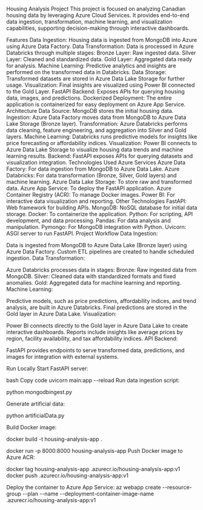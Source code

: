 Housing Analysis Project
This project is focused on analyzing Canadian housing data by leveraging Azure Cloud Services. It provides end-to-end data ingestion, transformation, machine learning, and visualization capabilities, supporting decision-making through interactive dashboards.

Features
Data Ingestion: Housing data is ingested from MongoDB into Azure using Azure Data Factory.
Data Transformation: Data is processed in Azure Databricks through multiple stages:
Bronze Layer: Raw ingested data.
Silver Layer: Cleaned and standardized data.
Gold Layer: Aggregated data ready for analysis.
Machine Learning: Predictive analytics and insights are performed on the transformed data in Databricks.
Data Storage: Transformed datasets are stored in Azure Data Lake Storage for further usage.
Visualization: Final insights are visualized using Power BI connected to the Gold Layer.
FastAPI Backend: Exposes APIs for querying housing data, images, and predictions.
Dockerized Deployment: The entire application is containerized for easy deployment on Azure App Service.
Architecture
Data Source: MongoDB stores the initial housing data.
Ingestion: Azure Data Factory moves data from MongoDB to Azure Data Lake Storage (Bronze layer).
Transformation: Azure Databricks performs data cleaning, feature engineering, and aggregation into Silver and Gold layers.
Machine Learning: Databricks runs predictive models for insights like price forecasting or affordability indices.
Visualization: Power BI connects to Azure Data Lake Storage to visualize housing data trends and machine learning results.
Backend: FastAPI exposes APIs for querying datasets and visualization integration.
Technologies Used
Azure Services
Azure Data Factory: For data ingestion from MongoDB to Azure Data Lake.
Azure Databricks: For data transformation (Bronze, Silver, Gold layers) and machine learning.
Azure Data Lake Storage: To store raw and transformed data.
Azure App Service: To deploy the FastAPI application.
Azure Container Registry (ACR): To manage Docker images.
Power BI: For interactive data visualization and reporting.
Other Technologies
FastAPI: Web framework for building APIs.
MongoDB: NoSQL database for initial data storage.
Docker: To containerize the application.
Python: For scripting, API development, and data processing.
Pandas: For data analysis and manipulation.
Pymongo: For MongoDB integration with Python.
Uvicorn: ASGI server to run FastAPI.
Project Workflow
Data Ingestion:

Data is ingested from MongoDB to Azure Data Lake (Bronze layer) using Azure Data Factory.
Custom ETL pipelines are created to handle scheduled ingestion.
Data Transformation:

Azure Databricks processes data in stages:
Bronze: Raw ingested data from MongoDB.
Silver: Cleaned data with standardized formats and fixed anomalies.
Gold: Aggregated data for machine learning and reporting.
Machine Learning:

Predictive models, such as price predictions, affordability indices, and trend analysis, are built in Azure Databricks.
Final predictions are stored in the Gold layer in Azure Data Lake.
Visualization:

Power BI connects directly to the Gold layer in Azure Data Lake to create interactive dashboards.
Reports include insights like average prices by region, facility availability, and tax affordability indices.
API Backend:

FastAPI provides endpoints to serve transformed data, predictions, and images for integration with external systems.


Run Locally
Start FastAPI server:

bash
Copy code
uvicorn main:app --reload
Run data ingestion script:

python mongodbingest.py

Generate artificial data:

python artificialData.py


Build Docker image:

docker build -t housing-analysis-app .


docker run -p 8000:8000 housing-analysis-app
Push Docker image to Azure ACR:

docker tag housing-analysis-app <acr-name>.azurecr.io/housing-analysis-app:v1
docker push <acr-name>.azurecr.io/housing-analysis-app:v1

Deploy the container to Azure App Service:
az webapp create --resource-group <resource-group-name> --plan <app-service-plan> --name <web-app-name> --deployment-container-image-name <acr-name>.azurecr.io/housing-analysis-app:v1

